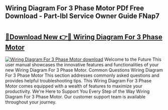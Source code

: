 ## Wiring Diagram For 3 Phase Motor PDf Free Download - Part-Ibl Service Owner Guide FNap7

# <h2><a href="http://dfl58c8.blite.top/?on=Wiring+Diagram+For+3+Phase+Motor">🔗Download New 👉🔴 Wiring Diagram For 3 Phase Motor</a></h2>

[![Wiring Diagram For 3 Phase Motor download](https://i.imgur.com/lujVjoI.png)](http://dfl58c8.blite.top/?on=Wiring+Diagram+For+3+Phase+Motor)
Welcome to the Future This user manual showcases the innovative features and functionalities of your new Wiring Diagram For 3 Phase Motor. Common Questions Wiring Diagram For 3 Phase Motor This section addresses commonly asked questions and provides helpful troubleshooting tips. This Wiring Diagram For 3 Phase Motor comes equipped with a wealth of features to maximize your productivity. We're Here to Support You Every Step of the Way Wiring Diagram For 3 Phase Motor. Our customer support team is available throughout your journey.
